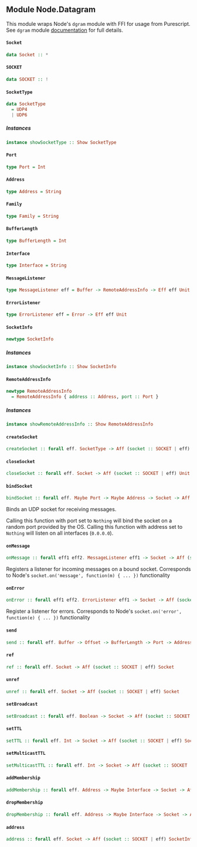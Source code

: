 ## Module Node.Datagram

This module wraps Node's `dgram` module with FFI for usage from Purescript. 
See `dgram` module [documentation](https://nodejs.org/api/dgram.html) for full details.

#### `Socket`

``` purescript
data Socket :: *
```

#### `SOCKET`

``` purescript
data SOCKET :: !
```

#### `SocketType`

``` purescript
data SocketType
  = UDP4
  | UDP6
```

##### Instances
``` purescript
instance showSocketType :: Show SocketType
```

#### `Port`

``` purescript
type Port = Int
```

#### `Address`

``` purescript
type Address = String
```

#### `Family`

``` purescript
type Family = String
```

#### `BufferLength`

``` purescript
type BufferLength = Int
```

#### `Interface`

``` purescript
type Interface = String
```

#### `MessageListener`

``` purescript
type MessageListener eff = Buffer -> RemoteAddressInfo -> Eff eff Unit
```

#### `ErrorListener`

``` purescript
type ErrorListener eff = Error -> Eff eff Unit
```

#### `SocketInfo`

``` purescript
newtype SocketInfo
```

##### Instances
``` purescript
instance showSocketInfo :: Show SocketInfo
```

#### `RemoteAddressInfo`

``` purescript
newtype RemoteAddressInfo
  = RemoteAddressInfo { address :: Address, port :: Port }
```

##### Instances
``` purescript
instance showRemoteAddressInfo :: Show RemoteAddressInfo
```

#### `createSocket`

``` purescript
createSocket :: forall eff. SocketType -> Aff (socket :: SOCKET | eff) Socket
```

#### `closeSocket`

``` purescript
closeSocket :: forall eff. Socket -> Aff (socket :: SOCKET | eff) Unit
```

#### `bindSocket`

``` purescript
bindSocket :: forall eff. Maybe Port -> Maybe Address -> Socket -> Aff (socket :: SOCKET | eff) SocketInfo
```

Binds an UDP socket for receiving messages.

Calling this function with port set to `Nothing` will bind the socket on a random port provided by the OS.
Calling this function with address set to `Nothing` will listen on all interfaces (`0.0.0.0`).

#### `onMessage`

``` purescript
onMessage :: forall eff1 eff2. MessageListener eff1 -> Socket -> Aff (socket :: SOCKET | eff2) Unit
```

Registers a listener for incoming messages on a bound socket.
Corresponds to Node's `socket.on('message', function(m) { ... })` functionality

#### `onError`

``` purescript
onError :: forall eff1 eff2. ErrorListener eff1 -> Socket -> Aff (socket :: SOCKET | eff2) Unit
```

Register a listener for errors.
Corresponds to Node's `socket.on('error', function(e) { ... })` functionality

#### `send`

``` purescript
send :: forall eff. Buffer -> Offset -> BufferLength -> Port -> Address -> Socket -> Aff (socket :: SOCKET | eff) Unit
```

#### `ref`

``` purescript
ref :: forall eff. Socket -> Aff (socket :: SOCKET | eff) Socket
```

#### `unref`

``` purescript
unref :: forall eff. Socket -> Aff (socket :: SOCKET | eff) Socket
```

#### `setBroadcast`

``` purescript
setBroadcast :: forall eff. Boolean -> Socket -> Aff (socket :: SOCKET | eff) Socket
```

#### `setTTL`

``` purescript
setTTL :: forall eff. Int -> Socket -> Aff (socket :: SOCKET | eff) Socket
```

#### `setMulticastTTL`

``` purescript
setMulticastTTL :: forall eff. Int -> Socket -> Aff (socket :: SOCKET | eff) Socket
```

#### `addMembership`

``` purescript
addMembership :: forall eff. Address -> Maybe Interface -> Socket -> Aff (socket :: SOCKET | eff) Socket
```

#### `dropMembership`

``` purescript
dropMembership :: forall eff. Address -> Maybe Interface -> Socket -> Aff (socket :: SOCKET | eff) Socket
```

#### `address`

``` purescript
address :: forall eff. Socket -> Aff (socket :: SOCKET | eff) SocketInfo
```


